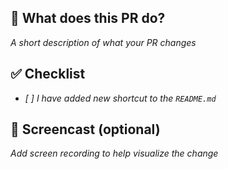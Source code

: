 ## 🚀 What does this PR do?
_A short description of what your PR changes_

## ✅ Checklist
- _[ ] I have added new shortcut to the `README.md`_

## 📸 Screencast (optional)
_Add screen recording to help visualize the change_
